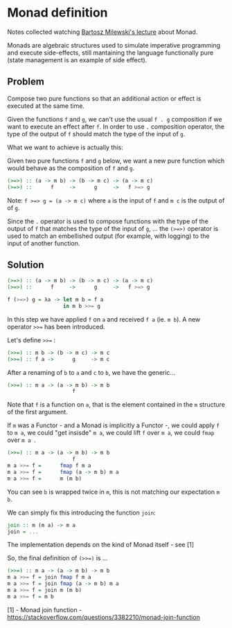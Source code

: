 # Monad definition 

Notes collected watching [Bartosz Milewski's lecture](https://www.youtube.com/watch?v=gHiyzctYqZ0) about Monad.

Monads are algebraic structures used to simulate imperative programming  and execute side-effects, still mantaining the language functionally pure (state management is an example of side effect).

## Problem

Compose two pure functions so that an additional action or effect is executed at the same time. 

Given the functions `f` and `g`, we can't use the usual `f . g` composition if we want to execute an effect after `f`. In order to use `.` composition operator, the type of the output of `f` should match the type of the input of `g`.  

What we want to achieve is actually this: 

Given two pure functions `f` and `g` below, we want a new pure function which would behave as the composition of `f` and `g`. 


```haskell
(>=>) :: (a -> m b) -> (b -> m c) -> (a -> m c)
(>=>) ::      f     ->      g     ->   f >=> g     
```
Note: `f >=> g = (a -> m c)` where `a` is the input of `f` and `m c` is the output of of `g`. 


Since the `.` operator is used to compose functions with the type of the output of `f` that matches the type of the input
of `g`, ...
the `(>=>)` operator is used to match an embellished output (for example, with logging) to the input of another function. 

## Solution

```haskell
(>=>) :: (a -> m b) -> (b -> m c) -> (a -> m c)
(>=>) ::      f     ->      g     ->   f >=> g     

f (>=>) g = λa -> let m b = f a 
                  in m b >>= g
```

In this step we have applied `f` on `a` and received `f a` (ie. `m b`). A new operator `>>=` has been introduced.

Let's define `>>=` :

```haskell
(>>=) :: m b -> (b -> m c) -> m c
(>>=) :: f a ->      g     -> m c
```

After a renaming of `b` to `a` and `c` to `b`, we have the generic...

```haskell
(>>=) :: m a -> (a -> m b) -> m b
                     f  
```

Note that `f` is a function on `a`, that is the element contained in the `m` structure of the first argument.

If `m` was a Functor - and a Monad is implicitly a Functor -, we could apply `f` to `m a`, we could "get insisde" `m a`, we could lift `f` over `m a`, we could `fmap` over `m a `.

```haskell
(>>=) :: m a -> (a -> m b) -> m b
                     f  
m a >>= f =      fmap f m a
m a >>= f =      fmap (a -> m b) m a
m a >>= f =      m (m b)
``` 
You can see `b` is wrapped twice in `m`, this is not matching our expectation `m b`. 

We can simply fix this introducing the function `join`:

```haskell
join :: m (m a) -> m a 
join = ...
```
The implementation depends on the kind of Monad itself - see [1]

So, the final definition of `(>>=)` is ...

```haskell
(>>=) :: m a -> (a -> m b) -> m b
m a >>= f = join fmap f m a
m a >>= f = join fmap (a -> m b) m a
m a >>= f = join m (m b)
m a >>= f = m b
```

[1] - Monad join function - https://stackoverflow.com/questions/3382210/monad-join-function
